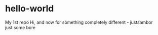 # hello-world
My 1st repo
Hi, and now for something completely different - justsambor just some bore
